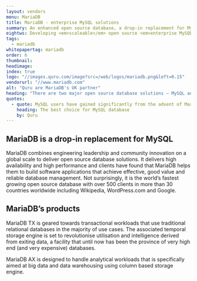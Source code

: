 ```yaml
---
layout: vendors
menu: MariaDB
title: MariaDB - enterprise MySQL solutions
summary: An enhanced open source database, a drop-in replacement for MySQL.
eightws: Developing <em>scaleable</em> open source <em>enterprise MySQL</em> database capabilities 
tags:
  - mariadb
whitepapertag: mariadb
order: 6
thumbnail:
headimage:
index: true
logo: "//images.quru.com/image?src=/web/logos/mariadb.png&left=0.15"
vendorurl: "//www.mariadb.com"
alt: "Quru are MariaDB's UK partner"
heading: "There are two major open source database solutions – MySQL and PostgreSQL. The choice depends on how an application has been designed alongside design preferences. The history of MySQL explains why clients who prefer it to PostgreSQL now frequently choose MariaDB.</p><p>The original MySQL development team created MariaDB, following their acquisition by Oracle, to fork the original source code to continue their original development philosophy.  The company has created a robust, scalable and reliable open source enterprise level database solution.</p><p>Quru has developed a productive design and services deployment relationship with MariaDB to support their very fast growth.</p>"
quotes:
  - quote: MySQL users have gained significantly from the advent of MariaDB.  We have helped clients to identify, deploy and manage MariaDB as the open source database software of choice for their style of operations, objectives and business model.
    heading: The best choice for MySQL database
    by: Quru
---
```


## MariaDB is a drop-in replacement for MySQL ##

MariaDB combines engineering leadership and community innovation on a global scale to deliver open source database solutions. It delivers high availability and high performance and clients have found that MariaDB helps them to build software applications that achieve effective, good value and reliable database management. Not surprisingly, it is the world’s fastest growing open source database with over 500 clients in more than 30 countries worldwide including Wikipedia, WordPress.com and Google.

## MariaDB’s products

MariaDB TX is geared towards transactional workloads that use traditional relational databases in the majority of use cases.  The associated temporal storage engine is set to revolutionise utilisation and intelligence derived from exiting data, a facility that until now has been the province of very high end (and very expensive) databases.

MariaDB AX is designed to handle analytical workloads that is specifically aimed at big data and data warehousing using column based storage engine.
